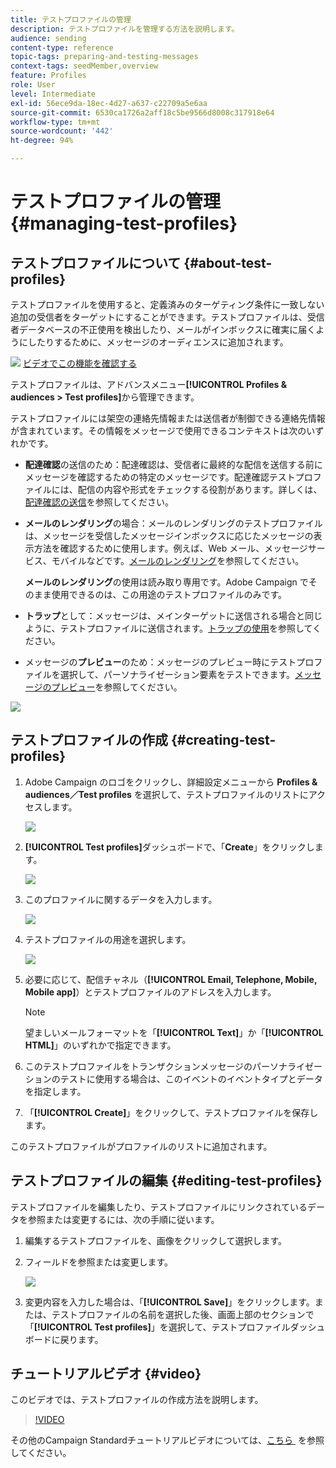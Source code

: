 ```yaml
---
title: テストプロファイルの管理
description: テストプロファイルを管理する方法を説明します。
audience: sending
content-type: reference
topic-tags: preparing-and-testing-messages
context-tags: seedMember,overview
feature: Profiles
role: User
level: Intermediate
exl-id: 56ece9da-18ec-4d27-a637-c22709a5e6aa
source-git-commit: 6530ca1726a2aff18c5be9566d8008c317918e64
workflow-type: tm+mt
source-wordcount: '442'
ht-degree: 94%

---
```


# テストプロファイルの管理 {#managing-test-profiles}

## テストプロファイルについて {#about-test-profiles}

テストプロファイルを使用すると、定義済みのターゲティング条件に一致しない追加の受信者をターゲットにすることができます。テストプロファイルは、受信者データベースの不正使用を検出したり、メールがインボックスに確実に届くようにしたりするために、メッセージのオーディエンスに追加されます。

![](assets/do-not-localize/how-to-video.png) [ビデオでこの機能を確認する](#video)

テストプロファイルは、アドバンスメニュー&#x200B;**[!UICONTROL Profiles & audiences > Test profiles]**&#x200B;から管理できます。

テストプロファイルには架空の連絡先情報または送信者が制御できる連絡先情報が含まれています。その情報をメッセージで使用できるコンテキストは次のいずれかです。

* **配達確認**&#x200B;の送信のため：配達確認は、受信者に最終的な配信を送信する前にメッセージを確認するための特定のメッセージです。配達確認テストプロファイルには、配信の内容や形式をチェックする役割があります。詳しくは、[配達確認の送信](../../sending/using/sending-proofs.md)を参照してください。
* **メールのレンダリング**&#x200B;の場合：メールのレンダリングのテストプロファイルは、メッセージを受信したメッセージインボックスに応じたメッセージの表示方法を確認するために使用します。例えば、Web メール、メッセージサービス、モバイルなどです。[メールのレンダリング](../../sending/using/email-rendering.md)を参照してください。

  **メールのレンダリング**&#x200B;の使用は読み取り専用です。Adobe Campaign でそのまま使用できるのは、この用途のテストプロファイルのみです。

* **トラップ**&#x200B;として：メッセージは、メインターゲットに送信される場合と同じように、テストプロファイルに送信されます。[トラップの使用](../../sending/using/using-traps.md)を参照してください。
* メッセージの&#x200B;**プレビュー**&#x200B;のため：メッセージのプレビュー時にテストプロファイルを選択して、パーソナライゼーション要素をテストできます。[メッセージのプレビュー](/help/sending/using/previewing-messages.md)を参照してください。

![](assets/test_profile.png)

## テストプロファイルの作成 {#creating-test-profiles}

1. Adobe Campaign のロゴをクリックし、詳細設定メニューから **Profiles &amp; audiences／Test profiles** を選択して、テストプロファイルのリストにアクセスします。

   ![](assets/test_profile_creation_1.png)

1. **[!UICONTROL Test profiles]**&#x200B;ダッシュボードで、「**Create**」をクリックします。

   ![](assets/test_profile_creation_2.png)

1. このプロファイルに関するデータを入力します。

   ![](assets/test_profile_creation_3.png)

1. テストプロファイルの用途を選択します。

   ![](assets/test_profile_creation_4.png)

1. 必要に応じて、配信チャネル（**[!UICONTROL Email, Telephone, Mobile, Mobile app]**）とテストプロファイルのアドレスを入力します。

   >[!NOTE]
   >
   >望ましいメールフォーマットを「**[!UICONTROL Text]**」か「**[!UICONTROL HTML]**」のいずれかで指定できます。

1. このテストプロファイルをトランザクションメッセージのパーソナライゼーションのテストに使用する場合は、このイベントのイベントタイプとデータを指定します。
1. 「**[!UICONTROL Create]**」をクリックして、テストプロファイルを保存します。

このテストプロファイルがプロファイルのリストに追加されます。

## テストプロファイルの編集 {#editing-test-profiles}

テストプロファイルを編集したり、テストプロファイルにリンクされているデータを参照または変更するには、次の手順に従います。

1. 編集するテストプロファイルを、画像をクリックして選択します。
1. フィールドを参照または変更します。

   ![](assets/test_profile_edit.png)

1. 変更内容を入力した場合は、「**[!UICONTROL Save]**」をクリックします。または、テストプロファイルの名前を選択した後、画面上部のセクションで「**[!UICONTROL Test profiles]**」を選択して、テストプロファイルダッシュボードに戻ります。

## チュートリアルビデオ {#video}

このビデオでは、テストプロファイルの作成方法を説明します。

>[!VIDEO](https://video.tv.adobe.com/v/328365?quality=12&captions=jpn)

その他のCampaign Standardチュートリアルビデオについては、[&#x200B; こちら &#x200B;](https://experienceleague.adobe.com/docs/campaign-standard-learn/tutorials/overview.html?lang=ja) を参照してください。
